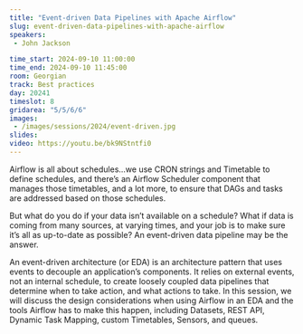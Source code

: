 ```yaml
---
title: "Event-driven Data Pipelines with Apache Airflow"
slug: event-driven-data-pipelines-with-apache-airflow
speakers:
 - John Jackson

time_start: 2024-09-10 11:00:00
time_end: 2024-09-10 11:45:00
room: Georgian
track: Best practices
day: 20241
timeslot: 8
gridarea: "5/5/6/6"
images: 
 - /images/sessions/2024/event-driven.jpg
slides: 
video: https://youtu.be/bk9NStntfi0
---
```


Airflow is all about schedules…we use CRON strings and Timetable to define schedules, and there’s an Airflow Scheduler component that manages those timetables, and a lot more, to ensure that DAGs and tasks are addressed based on those schedules.
 
 
 
 But what do you do if your data isn’t available on a schedule? What if data is coming from many sources, at varying times, and your job is to make sure it’s all as up-to-date as possible? An event-driven data pipeline may be the answer.
 
 
 
 An event-driven architecture (or EDA) is an architecture pattern that uses events to decouple an application’s components. It relies on external events, not an internal schedule, to create loosely coupled data pipelines that determine when to take action, and what actions to take. In this session, we will discuss the design considerations when using Airflow in an EDA and the tools Airflow has to make this happen, including Datasets, REST API, Dynamic Task Mapping, custom Timetables, Sensors, and queues.